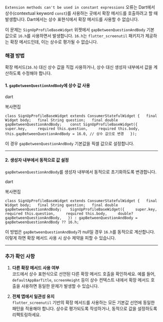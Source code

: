 `Extension methods can't be used in constant expressions` 오류는 Dart에서 상수(contextual keyword `const`)를 사용하는 곳에서 확장 메서드를 호출하려고 할 때 발생합니다. Dart에서는 상수 표현식에서 확장 메서드를 사용할 수 없습니다.

이 문제는 `SignUpProfileBaseWidget` 위젯에서 `gapBetweenQuestionAndBody` 기본값으로 `16.h`를 사용하면서 발생합니다. `16.h`는 `flutter_screenutil` 패키지가 제공하는 확장 메서드인데, 이는 상수로 평가될 수 없습니다.

### 해결 방법

확장 메서드(`16.h`) 대신 상수 값을 직접 사용하거나, 상수 대신 생성자 내부에서 값을 계산하도록 수정해야 합니다.

#### 1. **`gapBetweenQuestionAndBody`에 상수 값 사용**

dart

복사편집

`class SignUpProfileBaseWidget extends ConsumerStatefulWidget {   final Widget body;   final String question;   final double gapBetweenQuestionAndBody;    const SignUpProfileBaseWidget({     super.key,     required this.question,     required this.body,     this.gapBetweenQuestionAndBody = 16.0, // 상수 값으로 변경   });`

이 경우 `gapBetweenQuestionAndBody` 기본값을 픽셀 값으로 설정합니다.

---

#### 2. **생성자 내부에서 동적으로 값 설정**

`gapBetweenQuestionAndBody`를 생성자 내부에서 동적으로 초기화하도록 변경합니다.

dart

복사편집

`class SignUpProfileBaseWidget extends ConsumerStatefulWidget {   final Widget body;   final String question;   final double gapBetweenQuestionAndBody;    SignUpProfileBaseWidget({     super.key,     required this.question,     required this.body,     double? gapBetweenQuestionAndBody,   }) : gapBetweenQuestionAndBody = gapBetweenQuestionAndBody ?? 16.h;`

이 방법은 `gapBetweenQuestionAndBody`가 null일 경우 `16.h`를 동적으로 계산합니다. 이렇게 하면 확장 메서드 사용 시 상수 제약을 피할 수 있습니다.

---

### 추가 확인 사항

1. **다른 확장 메서드 사용 여부**  
    코드에서 상수 표현식으로 선언된 다른 확장 메서드 호출을 확인하세요. 예를 들어, `defaultAppBarTitle`, `screenHeight` 등이 상수 컨텍스트 내에서 확장 메서드 호출을 사용하면 동일한 문제가 발생할 수 있습니다.
    
2. **전체 앱에서 일관성 유지**  
    `flutter_screenutil` 기반의 확장 메서드를 사용하는 모든 기본값 선언에 동일한 패턴을 적용해야 합니다. 상수로 평가되도록 작성하거나, 동적으로 값을 설정하도록 리팩토링하세요.